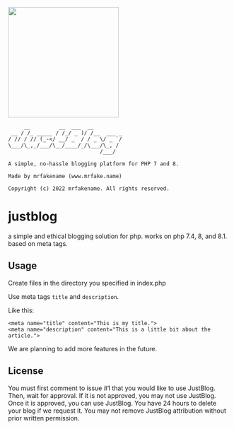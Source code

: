 <a href="https://www.mrfake.name/ghpromo" target="_blank"><img src="https://mrfake.name/ghpromo/promo.png" height="250"></a>
```
     __         __  ___  __         
 __ / /_ _____ / /_/ _ )/ /__  ___ _
/ // / // (_-</ __/ _  / / _ \/ _ `/
\___/\_,_/___/\__/____/_/\___/\_, / 
                             /___/  
                             
A simple, no-hassle blogging platform for PHP 7 and 8.

Made by mrfakename (www.mrfake.name)

Copyright (c) 2022 mrfakename. All rights reserved.
```
# justblog
a simple and ethical blogging solution for php. works on php 7.4, 8, and 8.1. based on meta tags.
## Usage
Create files in the directory you specified in index.php

Use meta tags `title` and `description`.

Like this:
```
<meta name="title" content="This is my title.">
<meta name="description" content="This is a little bit about the article.">
```


We are planning to add more features in the future.
## License

You must first comment to issue #1 that you would like to use JustBlog. Then, wait for approval. If it is not approved, you may not use JustBlog. Once it is approved, you can use JustBlog. You have 24 hours to delete your blog if we request it. You may not remove JustBlog attribution without prior written permission.
